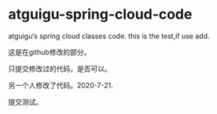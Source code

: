 # atguigu-spring-cloud-code
atguigu‘s spring cloud classes code.
this is the test,if use add.

这是在github修改的部分。


只提交修改过的代码，是否可以。


另一个人修改了代码。2020-7-21.

提交测试。

